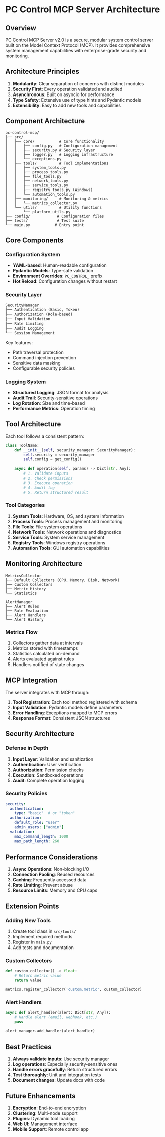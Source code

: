 # PC Control MCP Server Architecture

## Overview

PC Control MCP Server v2.0 is a secure, modular system control server built on the Model Context Protocol (MCP). It provides comprehensive system management capabilities with enterprise-grade security and monitoring.

## Architecture Principles

1. **Modularity**: Clear separation of concerns with distinct modules
2. **Security First**: Every operation validated and audited
3. **Asynchronous**: Built on asyncio for performance
4. **Type Safety**: Extensive use of type hints and Pydantic models
5. **Extensibility**: Easy to add new tools and capabilities

## Component Architecture

```
pc-control-mcp/
├── src/
│   ├── core/           # Core functionality
│   │   ├── config.py   # Configuration management
│   │   ├── security.py # Security layer
│   │   ├── logger.py   # Logging infrastructure
│   │   └── exceptions.py
│   ├── tools/          # Tool implementations
│   │   ├── system_tools.py
│   │   ├── process_tools.py
│   │   ├── file_tools.py
│   │   ├── network_tools.py
│   │   ├── service_tools.py
│   │   ├── registry_tools.py (Windows)
│   │   └── automation_tools.py
│   ├── monitoring/     # Monitoring & metrics
│   │   └── metrics_collector.py
│   └── utils/          # Utility functions
│       └── platform_utils.py
├── config/            # Configuration files
├── tests/             # Test suite
└── main.py           # Entry point
```

## Core Components

### Configuration System

- **YAML-based**: Human-readable configuration
- **Pydantic Models**: Type-safe validation
- **Environment Overrides**: `PC_CONTROL_` prefix
- **Hot Reload**: Configuration changes without restart

### Security Layer

```python
SecurityManager
├── Authentication (Basic, Token)
├── Authorization (Role-based)
├── Input Validation
├── Rate Limiting
├── Audit Logging
└── Session Management
```

Key features:
- Path traversal protection
- Command injection prevention
- Sensitive data masking
- Configurable security policies

### Logging System

- **Structured Logging**: JSON format for analysis
- **Audit Trail**: Security-sensitive operations
- **Log Rotation**: Size and time-based
- **Performance Metrics**: Operation timing

## Tool Architecture

Each tool follows a consistent pattern:

```python
class ToolName:
    def __init__(self, security_manager: SecurityManager):
        self.security = security_manager
        self.config = get_config()
    
    async def operation(self, params) -> Dict[str, Any]:
        # 1. Validate inputs
        # 2. Check permissions
        # 3. Execute operation
        # 4. Audit log
        # 5. Return structured result
```

### Tool Categories

1. **System Tools**: Hardware, OS, and system information
2. **Process Tools**: Process management and monitoring
3. **File Tools**: File system operations
4. **Network Tools**: Network operations and diagnostics
5. **Service Tools**: System service management
6. **Registry Tools**: Windows registry operations
7. **Automation Tools**: GUI automation capabilities

## Monitoring Architecture

```
MetricsCollector
├── Default Collectors (CPU, Memory, Disk, Network)
├── Custom Collectors
├── Metric History
└── Statistics

AlertManager
├── Alert Rules
├── Rule Evaluation
├── Alert Handlers
└── Alert History
```

### Metrics Flow

1. Collectors gather data at intervals
2. Metrics stored with timestamps
3. Statistics calculated on-demand
4. Alerts evaluated against rules
5. Handlers notified of state changes

## MCP Integration

The server integrates with MCP through:

1. **Tool Registration**: Each tool method registered with schema
2. **Input Validation**: Pydantic models define parameters
3. **Error Handling**: Exceptions mapped to MCP errors
4. **Response Format**: Consistent JSON structures

## Security Architecture

### Defense in Depth

1. **Input Layer**: Validation and sanitization
2. **Authentication**: User verification
3. **Authorization**: Permission checks
4. **Execution**: Sandboxed operations
5. **Audit**: Complete operation logging

### Security Policies

```yaml
security:
  authentication:
    type: "basic"  # or "token"
  authorization:
    default_role: "user"
    admin_users: ["admin"]
  validation:
    max_command_length: 1000
    max_path_length: 260
```

## Performance Considerations

1. **Async Operations**: Non-blocking I/O
2. **Connection Pooling**: Reused resources
3. **Caching**: Frequently accessed data
4. **Rate Limiting**: Prevent abuse
5. **Resource Limits**: Memory and CPU caps

## Extension Points

### Adding New Tools

1. Create tool class in `src/tools/`
2. Implement required methods
3. Register in `main.py`
4. Add tests and documentation

### Custom Collectors

```python
def custom_collector() -> float:
    # Return metric value
    return value

metrics.register_collector('custom.metric', custom_collector)
```

### Alert Handlers

```python
async def alert_handler(alert: Dict[str, Any]):
    # Handle alert (email, webhook, etc.)
    pass

alert_manager.add_handler(alert_handler)
```

## Best Practices

1. **Always validate inputs**: Use security manager
2. **Log operations**: Especially security-sensitive ones
3. **Handle errors gracefully**: Return structured errors
4. **Test thoroughly**: Unit and integration tests
5. **Document changes**: Update docs with code

## Future Enhancements

1. **Encryption**: End-to-end encryption
2. **Clustering**: Multi-node support
3. **Plugins**: Dynamic tool loading
4. **Web UI**: Management interface
5. **Mobile Support**: Remote control app